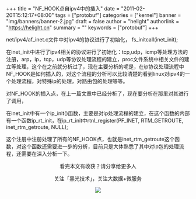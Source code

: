 +++
title = "NF_HOOK点自ipv4中的插入"
date = "2011-02-20T15:12:17+08:00"
tags = ["protobuf"]
categories = ["kernel"]
banner = "img/banners/banner-2.jpg"
draft = false
author = "helight"
authorlink = "https://helight.cn"
summary = ""
keywords = ["protobuf"]
+++

net/ipv4/af_inet.c文件中对ipv4的协议进行了初始化，
fs_initcall(inet_init);

在inet_init中进行了ipv4相关的协议进行了初始化：tcp,udp，icmp等处理方法的注册，arp，ip，tcp，udp等协议处理流程的建立，proc文件系统中相关文件的建立等处理，这个在之前就分析过了，现在主要分析的呢是，在ip协议处理流程中NF_HOOK是如何插入的，对这个流程的分析可以比较清楚的看到linux对ipv4的一个处理流程，对特殊ip的处理，对路由包的处理等等。
<!--more-->
对NF_HOOK的插入点，在上一篇文章中已经分析了，现在要分析在那里对其进行了调用，

在inet_init中有一个ip_init()函数，主要是对ip处理流程的建立，在这个函数的内部有一个函数ip_rt_init，在ip_rt_init中rtnl_register(PF_INET, RTM_GETROUTE, inet_rtm_getroute, NULL);

这个注册中注册处理了所有的NF_HOOK点，也就是inet_rtm_getroute这个函数，对这个函数还需要进一步的分析，目前只是大体熟悉了其中对ip包的处理流程，还需要在深入分析一下。

<center>
看完本文有收获？请分享给更多人<br>

关注「黑光技术」，关注大数据+微服务<br>

![](/img/qrcode_helight_tech.jpg)
</center>
